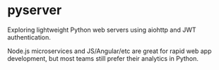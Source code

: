 # pyserver

Exploring lightweight Python web servers using aiohttp and JWT authentication.

Node.js microservices and JS/Angular/etc are great for rapid web app development, but most teams still prefer their analytics in Python.
